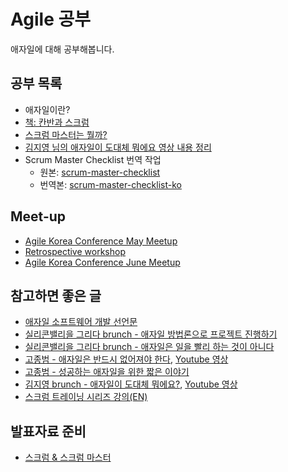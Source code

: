 # Agile 공부

애자일에 대해 공부해봅니다.

## 공부 목록

- 애자일이란?
- [책: 칸반과 스크럼](Scrum-Kanban.md)
- [스크럼 마스터는 뭘까?](Scrum-Master.md)
- [김지영 님의 애자일이 도대체 뭐에요 영상 내용 정리](agile-youtube.md)
- Scrum Master Checklist 번역 작업
  - 원본: [scrum-master-checklist](scrum-master-checklist.md)
  - 번역본: [scrum-master-checklist-ko](scrum-master-checklist-ko.md)

## Meet-up

- [Agile Korea Conference May Meetup](agile-korea-meetup5.md)
- [Retrospective workshop](agile-retro-1.md)
- [Agile Korea Conference June Meetup](agile-korea-meetup6.md)

## 참고하면 좋은 글

- [애자일 소프트웨어 개발 선언문](http://agilemanifesto.org/iso/ko/manifesto.html)
- [실리콘밸리을 그리다 brunch - 애자일 방법론으로 프로젝트 진행하기](https://brunch.co.kr/@svillustrated/27)
- [실리콘밸리을 그리다 brunch - 애자일은 일을 빨리 하는 것이 아니다](https://brunch.co.kr/@svillustrated/24)
- [고종범 - 애자일은 반드시 없어져야 한다](https://www.slideshare.net/jbgo93/ss-64683535), [Youtube 영상](https://www.youtube.com/watch?v=gHVVOvTcE5s)
- [고종범 - 성공하는 애자일을 위한 짧은 이야기](https://www.slideshare.net/jbgo93/ss-64684052)
- [김지영 brunch - 애자일이 도대체 뭐에요?](https://brunch.co.kr/@pubjinson/6), [Youtube 영상](https://youtu.be/yl4gHBtabI4)
- [스크럼 트레이닝 시리즈 강의(EN)](http://scrumtrainingseries.com/)

## 발표자료 준비

- [스크럼 & 스크럼 마스터](marp-source/scrum-study-slide.md)
